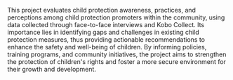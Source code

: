 This project evaluates child protection awareness, practices, and perceptions among child protection promoters within the community, using data collected through face-to-face interviews and Kobo Collect. Its importance lies in identifying gaps and challenges in existing child protection measures, thus providing actionable recommendations to enhance the safety and well-being of children. By informing policies, training programs, and community initiatives, the project aims to strengthen the protection of children's rights and foster a more secure environment for their growth and development.
